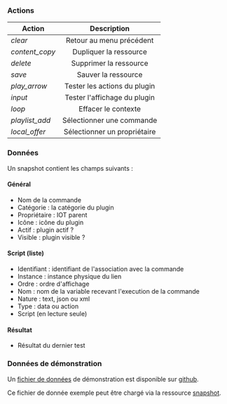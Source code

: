 ### Actions

| Action                                 | Description               |
| -------------------------------------- |:-------------------------:|
| <i class="help-icons">clear</i>        | Retour au menu précédent  |
| <i class="help-icons">content_copy</i> | Dupliquer la ressource    |
| <i class="help-icons">delete</i>       | Supprimer la ressource    |
| <i class="help-icons">save</i>         | Sauver la ressource       |
| <i class="help-icons">play_arrow</i>   | Tester les actions du plugin |
| <i class="help-icons">input</i>   | Tester l'affichage du plugin |
| <i class="help-icons">loop</i>   | Effacer le contexte |
| <i class="help-icons">playlist_add</i>   | Sélectionner une commande |
| <i class="help-icons">local_offer</i>   | Sélectionner un propriétaire |

### Données

Un snapshot contient les champs suivants :

#### Général

- Nom de la commande
- Catégorie : la catégorie du plugin
- Propriétaire : IOT parent
- Icône : icône du plugin
- Actif : plugin actif ?
- Visible : plugin visible ?

#### Script (liste)

- Identifiant : identifiant de l'association avec la commande
- Instance : instance physique du lien
- Ordre : ordre d'affichage
- Nom : nom de la variable recevant l'execution de la commande
- Nature : text, json ou xml
- Type : data ou action
- Script (en lecture seule)

#### Résultat

- Résultat du dernier test

### Données de démonstration

Un [fichier de données](https://snap-ci.com/buildartifacts/green/52740/defaultPipeline/106/install/1/jarvis-core/jarvis-core-server/src/test/resources/sample.json?archived=true) de démonstration est disponible sur [github](https://github.com/yroffin/jarvis).

Ce fichier de donnée exemple peut être chargé via la ressource [snapshot](#/snapshots).

